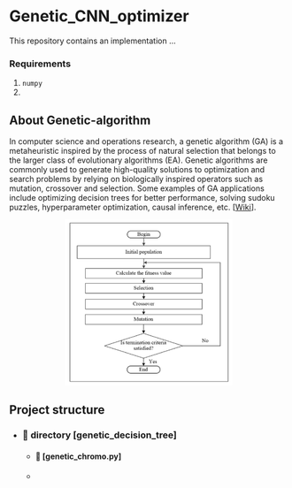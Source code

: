# Genetic_CNN_optimizer
This repository contains an implementation ...

### Requirements
1. `numpy`
2. 


## About Genetic-algorithm
In computer science and operations research, a genetic algorithm (GA) is a metaheuristic inspired by the process of natural selection that belongs to the larger class of evolutionary algorithms (EA). Genetic algorithms are commonly used to generate high-quality solutions to optimization and search problems by relying on biologically inspired operators such as mutation, crossover and selection. Some examples of GA applications include optimizing decision trees for better performance, solving sudoku puzzles, hyperparameter optimization, causal inference, etc. [[Wiki](https://en.wikipedia.org/wiki/Genetic_algorithm)].
<p align='center'>
  <img height="300" alt="genetic-example" src="https://github.com/mohammadAbbasniya/Genetic_CNN_optimizer/blob/main/README.imgs/genetic-example.jpg">
</p>


## Project structure
- ### 📂 directory [genetic_decision_tree]
  - #### 📄 [genetic_chromo.py]
  - 
